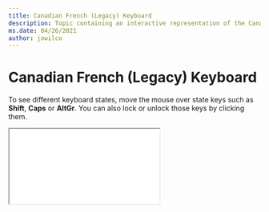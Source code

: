```yaml
--- 
title: Canadian French (Legacy) Keyboard 
description: Topic containing an interactive representation of the Canadian French (Legacy) Keyboard 
ms.date: 04/26/2021 
author: jowilco 
--- 
```

 
# Canadian French (Legacy) Keyboard 
 
To see different keyboard states, move the mouse over state keys such as **Shift**, **Caps** or **AltGr**. You can also lock or unlock those keys by clicking them. 
 
<iframe src="kbdfc.html"></iframe> 
